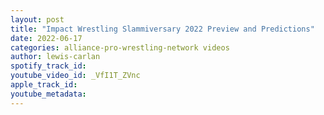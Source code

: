 ```yaml
---
layout: post
title: "Impact Wrestling Slammiversary 2022 Preview and Predictions"
date: 2022-06-17
categories: alliance-pro-wrestling-network videos
author: lewis-carlan
spotify_track_id: 
youtube_video_id: _VfI1T_ZVnc
apple_track_id: 
youtube_metadata: 
---
```

